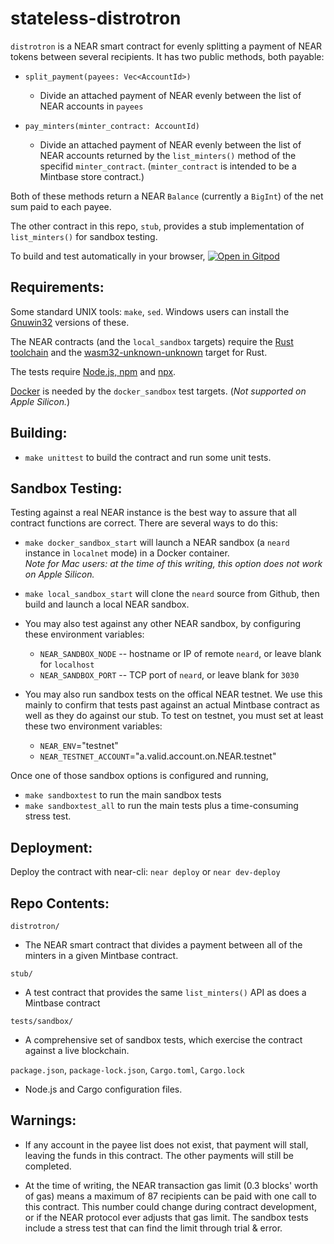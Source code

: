 # stateless-distrotron

`distrotron` is a NEAR smart contract for evenly splitting a payment of NEAR tokens between several recipients. 
It has two public methods, both payable:

* `split_payment(payees: Vec<AccountId>)`
  * Divide an attached payment of NEAR evenly between the list of NEAR accounts in `payees`

* `pay_minters(minter_contract: AccountId)`
  * Divide an attached payment of NEAR evenly between the list of NEAR accounts returned by the `list_minters()` method of the specifid `minter_contract`.
	(`minter_contract` is intended to be a Mintbase store contract.)

Both of these methods return a NEAR `Balance` (currently a `BigInt`) of the net sum paid to each payee.

The other contract in this repo, `stub`, provides a stub implementation of `list_minters()` for sandbox testing.

To build and test automatically in your browser, 
[![Open in Gitpod](https://gitpod.io/button/open-in-gitpod.svg)](https://gitpod.io/#https://github.com/myklemykle/stateless/tree/milestone1_gitpod)

## Requirements:

Some standard UNIX tools: `make`, `sed`. Windows users can install the [Gnuwin32](https://gnuwin32.sourceforge.net/) versions of these.

The NEAR contracts (and the `local_sandbox` targets) require the [Rust toolchain](https://rustup.rs/) and the [wasm32-unknown-unknown](https://www.hellorust.com/setup/wasm-target/) target for Rust.

The tests require [Node.js, npm](https://nodejs.org/en/download/) and [npx](https://www.npmjs.com/package/npx).

[Docker](https://www.docker.com/) is needed by the `docker_sandbox` test targets. (_Not supported on Apple Silicon._)

## Building:

* `make unittest` to build the contract and run some unit tests.

## Sandbox Testing:

Testing against a real NEAR instance is the best way to assure that all contract functions are correct.
There are several ways to do this:

* `make docker_sandbox_start` will launch a NEAR sandbox (a `neard` instance in `localnet` mode) in a Docker container.  
_Note for Mac users: at the time of this writing, this option does not work on Apple Silicon._

* `make local_sandbox_start` will clone the `neard` source from Github, then build and launch a local NEAR sandbox.

* You may also test against any other NEAR sandbox, by configuring these environment variables:
	* `NEAR_SANDBOX_NODE` -- hostname or IP of remote `neard`, or leave blank for `localhost`
	* `NEAR_SANDBOX_PORT` -- TCP port of `neard`, or leave blank for `3030`

* You may also run sandbox tests on the offical NEAR testnet. We use this mainly to confirm that tests past against an actual Mintbase contract as well as they do against our stub. To test on testnet, you must set at least these two environment variables:
    * `NEAR_ENV`="testnet"
    * `NEAR_TESTNET_ACCOUNT`="a.valid.account.on.NEAR.testnet"

Once one of those sandbox options is configured and running, 
* `make sandboxtest` to run the main sandbox tests
* `make sandboxtest_all` to run the main tests plus a time-consuming stress test.

## Deployment:

Deploy the contract with near-cli: `near deploy` or `near dev-deploy`

## Repo Contents:

`distrotron/`
  - The NEAR smart contract that divides a payment between all of the minters in a given Mintbase contract.

`stub/`
  - A test contract that provides the same `list_minters()` API as does a Mintbase contract

`tests/sandbox/`
  - A comprehensive set of sandbox tests, which exercise the contract against a live blockchain.

`package.json`, `package-lock.json`, `Cargo.toml`, `Cargo.lock`
  - Node.js and Cargo configuration files.

## Warnings:

* If any account in the payee list does not exist, that payment will stall, leaving the funds in this contract.  The other payments will still be completed.

* At the time of writing, the NEAR transaction gas limit (0.3 blocks' worth of gas) means a maximum of 87 recipients can be paid with one call to this contract. This number could change during contract development, or if the NEAR protocol ever adjusts that gas limit. The sandbox tests include a stress test that can find the limit through trial & error.

